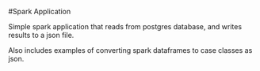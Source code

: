 #Spark Application

Simple spark application that reads from postgres database, and writes results to a json file.

Also includes examples of converting spark dataframes to case classes as json.
